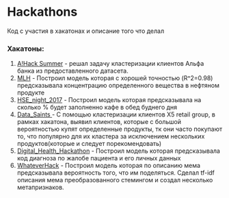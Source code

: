 # Hackathons
Код с участия в хакатонах и описание того что делал

### Хакатоны:
1. <a href="https://github.com/RomanMatiiv/Hackathons/tree/master/A!Hack%20Summer"> A!Hack Summer</a> - решал задачу кластеризации клиентов Альфа банка из предоставленного датасета.
2. <a href="https://github.com/RomanMatiiv/Hackathons/tree/master/MLH"> MLH</a> - Построил модель которая с хорошей точностью (R^2=0.98) предсказывала концентрацию определенного вещества в нефтяном продукте
3. <a href="https://github.com/RomanMatiiv/Hackathons/tree/master/HSE_night_2017"> HSE_night_2017</a> - Построил модель которая предсказывала на сколько % будет заполненно кафе в обед буднего дня
4. <a href="https://github.com/RomanMatiiv/Hackathons/tree/master/Data_Saints"> Data_Saints </a> - С помощью кластеризации клиентов X5 retail group, в рамках хакатона, выявил клиентов, которые с большой вероятностью купят определенные продукты, тк они часто покупают то, что популярно для их кластера за исключением нескольких продуктов(которые и следует порекомендовать)
5. <a href="https://github.com/RomanMatiiv/Hackathons/tree/master/Digital_Health_Hackathon"> Digital_Health_Hackathon</a> - Построил модель которая предсказывала код диагноза по жалобе пациента и его личных данных
6. <a href="https://github.com/RomanMatiiv/Hackathons/tree/master/WhateverHack"> WhateverHack</a> - Построил модель которая по описанию мема предсказывала вероятность того, что им поделяться. Сделал tf-idf описания мема преобразованного стемингом и создал несколько метапризнаков.
